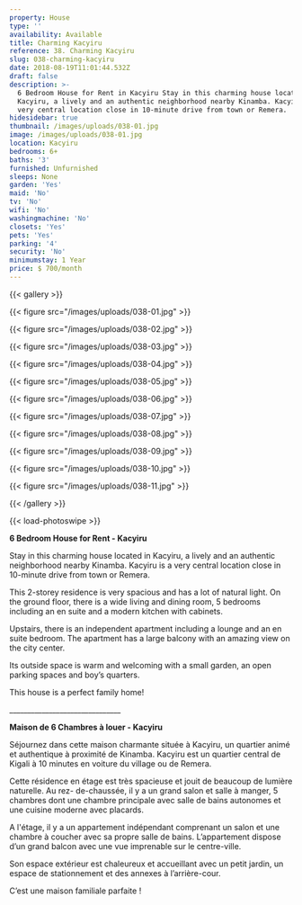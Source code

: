 ```yaml
---
property: House
type: ''
availability: Available
title: Charming Kacyiru
reference: 38. Charming Kacyiru
slug: 038-charming-kacyiru
date: 2018-08-19T11:01:44.532Z
draft: false
description: >-
  6 Bedroom House for Rent in Kacyiru Stay in this charming house located in
  Kacyiru, a lively and an authentic neighborhood nearby Kinamba. Kacyiru is a
  very central location close in 10-minute drive from town or Remera.
hidesidebar: true
thumbnail: /images/uploads/038-01.jpg
image: /images/uploads/038-01.jpg
location: Kacyiru
bedrooms: 6+
baths: '3'
furnished: Unfurnished
sleeps: None
garden: 'Yes'
maid: 'No'
tv: 'No'
wifi: 'No'
washingmachine: 'No'
closets: 'Yes'
pets: 'Yes'
parking: '4'
security: 'No'
minimumstay: 1 Year
price: $ 700/month
---
```

{{< gallery >}}

{{< figure src="/images/uploads/038-01.jpg" >}}

{{< figure src="/images/uploads/038-02.jpg" >}}

{{< figure src="/images/uploads/038-03.jpg" >}}

{{< figure src="/images/uploads/038-04.jpg" >}}

{{< figure src="/images/uploads/038-05.jpg" >}}

{{< figure src="/images/uploads/038-06.jpg" >}}

{{< figure src="/images/uploads/038-07.jpg" >}}

{{< figure src="/images/uploads/038-08.jpg" >}}

{{< figure src="/images/uploads/038-09.jpg" >}}

{{< figure src="/images/uploads/038-10.jpg" >}}

{{< figure src="/images/uploads/038-11.jpg" >}}

{{< /gallery >}}

{{< load-photoswipe >}}

**6 Bedroom House for Rent - Kacyiru**

Stay in this charming house located in Kacyiru, a lively and an authentic neighborhood nearby Kinamba. Kacyiru is a very central location close in 10-minute drive from town or Remera. 

This 2-storey residence is very spacious and has a lot of natural light. On the ground floor, there is a wide living and dining room, 5 bedrooms including an en suite and a modern kitchen with cabinets. 

Upstairs, there is an independent apartment including a lounge and an en suite bedroom. The apartment has a large balcony with an amazing view on the city center.

Its outside space is warm and welcoming with a small garden, an open parking spaces and boy’s quarters.

This house is a perfect family home! 

\_\_\_\_\_\_\_\_\_\_\_\_\_\_\_\_\_\_\_\_\_\_\_\_\_\_\_\_\_\__

**Maison de 6 Chambres à louer - Kacyiru**

Séjournez dans cette maison charmante située à Kacyiru, un quartier animé et authentique à proximité de Kinamba. Kacyiru est un quartier central de Kigali à 10 minutes en voiture du village ou de Remera.

Cette résidence en étage est très spacieuse et jouit de beaucoup de lumière naturelle. Au rez- de-chaussée, il y a un grand salon et salle à manger, 5 chambres dont une chambre principale avec salle de bains autonomes et une cuisine moderne avec placards. 

A l'étage, il y a un appartement indépendant comprenant un salon et une chambre à coucher avec sa propre salle de bains. L’appartement dispose d’un grand balcon avec une vue imprenable sur le centre-ville. 

Son espace extérieur est chaleureux et accueillant avec un petit jardin, un espace de stationnement et des annexes à l’arrière-cour.

C’est une maison familiale parfaite !
